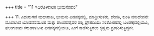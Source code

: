+++
title = "11 ಇದಿರೊಳವನಿಪ ಭೀಮನೆಡವಂ"

+++
11. ಎದುರುಗಡೆ ಮಹಾರಾಜ, ಭೀಮನು ಎಡಪಕ್ಕದಲ್ಲಿ, ಮಾದ್ರೀಸುತರು, ದೇವಕಿ, ಕುಂತಿ ವಸುದೇವನೇ ಮೊದಲಾದ ಯಾದವಸಮೂಹ ಮತ್ತು ಪಾಂಡವರೈವರ ಪತ್ನಿ ದ್ರೌಪದಿಯು ಸಂತೋಷದಲ್ಲಿ ಬಲಪಕ್ಕದಲ್ಲಿಯೂ, ಫಲುಗುಣನು ಕರುಣಾಳುವಿನ ಎಡಪಕ್ಕದಲ್ಲಿಯೂ, ಹೀಗೆ ಕಾಣಿಸುತ್ತಿರಲು ಕೃಷ್ಣನು ಪ್ರಕಾಶಿಸುತ್ತಿದ್ದನು.